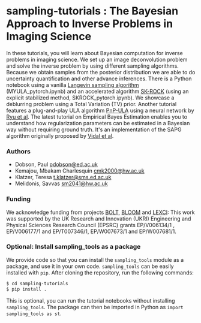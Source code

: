 # sampling-tutorials : The Bayesian Approach to Inverse Problems in Imaging Science

In these tutorials, you will learn about Bayesian computation for inverse problems in imaging science. We set up an image deconvolution problem and solve the inverse problem by using different sampling algorithms. Because we obtain samples from the posterior distribution we are able to do uncertainty quantification and other advance inferences. There is a Python notebook using a vanilla [Langevin sampling algorithm](https://hal.science/hal-01267115/document) (MYULA_pytorch.ipynb) and an accelerated algorithm [SK-ROCK](https://pure.hw.ac.uk/ws/portalfiles/portal/41830170/19m1283719.pdf) (using an explicit stabilized method, SKROCK_pytorch.ipynb). We showcase a deblurring problem using a Total Variation (TV) prior. Another tutorial features a plug-and-play ULA algorithm [PnP-ULA](https://epubs.siam.org/doi/abs/10.1137/21M1406349?journalCode=sjisbi) using a neural network by [Ryu et al](https://github.com/uclaopt/Provable_Plug_and_Play/). The latest tutorial on Empirical Bayes Estimation enables you to understand how regularization parameters can be estimated in a Bayesian way without requiring ground truth. It's an implementation of the SAPG algorithm originally proposed by [Vidal et al](https://epubs.siam.org/doi/pdf/10.1137/20M1339829).

### Authors
* Dobson, Paul [pdobson@ed.ac.uk](pdobson@ed.ac.uk)
* Kemajou, Mbakam Charlesquin [cmk2000@hw.ac.uk](cmk2000@hw.ac.uk)
* Klatzer, Teresa [t.klatzer@sms.ed.ac.uk](t.klatzer@sms.ed.ac.uk)
* Melidonis, Savvas [sm2041@hw.ac.uk](sm2041@hw.ac.uk)

### Funding

We acknowledge funding from projects [BOLT](https://www.macs.hw.ac.uk/~mp71/bolt.html), [BLOOM](https://www.macs.hw.ac.uk/~mp71/bloom.html) and [LEXCI](https://www.macs.hw.ac.uk/~mp71/lexci.html): This work was supported by the UK Research and Innovation (UKRI) Engineering and Physical Sciences Research Council (EPSRC) grants EP/V006134/1 , EP/V006177/1 and EP/T007346/1, EP/W007673/1 and EP/W007681/1.

### Optional: Install sampling_tools as a package

We provide code so that you can install the `sampling_tools` module as a package, and use it in your own code.
`sampling_tools` can be easily installed with `pip`. After cloning the repository, run the following commands:

```bash
$ cd sampling-tutorials
$ pip install .
```

This is optional, you can run the tutorial notebooks without installing `sampling_tools`.
The package can then be imported in Python as `import sampling_tools as st`. 
